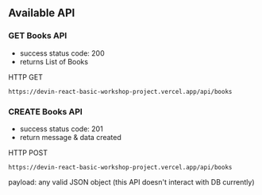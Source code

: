 ## Available API

### GET Books API
- success status code: 200
- returns List of Books

HTTP GET
```
https://devin-react-basic-workshop-project.vercel.app/api/books
```

### CREATE Books API
- success status code: 201
- return message & data created

HTTP POST
```
https://devin-react-basic-workshop-project.vercel.app/api/books
```
payload: any valid JSON object (this API doesn't interact with DB currently)
